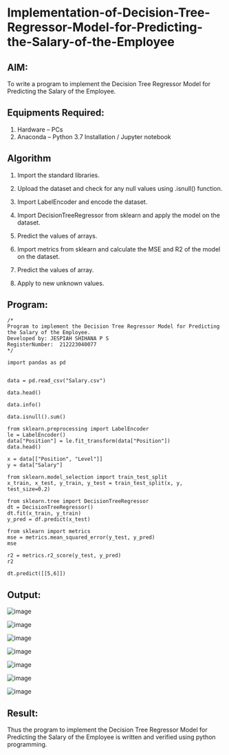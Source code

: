 # Implementation-of-Decision-Tree-Regressor-Model-for-Predicting-the-Salary-of-the-Employee

## AIM:
To write a program to implement the Decision Tree Regressor Model for Predicting the Salary of the Employee.

## Equipments Required:
1. Hardware – PCs
2. Anaconda – Python 3.7 Installation / Jupyter notebook

## Algorithm
1. Import the standard libraries.

2. Upload the dataset and check for any null values using .isnull() function.

3. Import LabelEncoder and encode the dataset.

4. Import DecisionTreeRegressor from sklearn and apply the model on the dataset.

5. Predict the values of arrays.

6. Import metrics from sklearn and calculate the MSE and R2 of the model on the dataset.

7. Predict the values of array.

8. Apply to new unknown values.

## Program:
```
/*
Program to implement the Decision Tree Regressor Model for Predicting the Salary of the Employee.
Developed by: JESPIAH SHIHANA P S
RegisterNumber:  212223040077
*/
```
```
import pandas as pd


data = pd.read_csv("Salary.csv")

data.head()

data.info()

data.isnull().sum()

from sklearn.preprocessing import LabelEncoder
le = LabelEncoder()
data["Position"] = le.fit_transform(data["Position"])
data.head()

x = data[["Position", "Level"]]
y = data["Salary"]

from sklearn.model_selection import train_test_split
x_train, x_test, y_train, y_test = train_test_split(x, y, test_size=0.2)

from sklearn.tree import DecisionTreeRegressor
dt = DecisionTreeRegressor()
dt.fit(x_train, y_train)
y_pred = df.predict(x_test)

from sklearn import metrics
mse = metrics.mean_squared_error(y_test, y_pred)
mse

r2 = metrics.r2_score(y_test, y_pred)
r2

dt.predict([[5,6]])
```

## Output:

![image](https://github.com/user-attachments/assets/015d99c8-ebbf-4040-9173-3730c35f3fcc)

![image](https://github.com/user-attachments/assets/4cca7468-bd4d-4148-b77b-21ea5eb13717)

![image](https://github.com/user-attachments/assets/915cedac-acb0-4946-8d44-9c1abc58832f)

![image](https://github.com/user-attachments/assets/e590e5c9-1968-4269-ade5-21c81593ee67)

![image](https://github.com/user-attachments/assets/25dca085-3539-47d6-94ab-7d6bb7e1e7c5)

![image](https://github.com/user-attachments/assets/6362e1cb-83e4-4e6a-bbd2-4a50d181137d)

![image](https://github.com/user-attachments/assets/63acd1e3-c2de-4171-83c8-b46525996120)
## Result:
Thus the program to implement the Decision Tree Regressor Model for Predicting the Salary of the Employee is written and verified using python programming.
